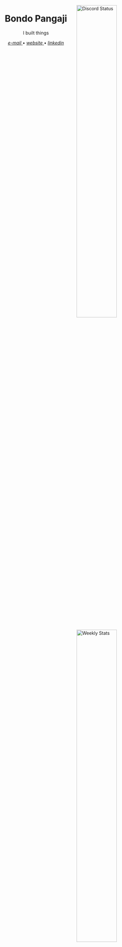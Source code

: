 <a 
   href="https://discord.com/users/624341750840033280" 
   target="_blank"
   />
	<img 
		 width="50%" 
		 align="right" 
		 alt="Discord Status" 
		 src="https://lanyard-profile-readme.vercel.app/api/624341750840033280?bg=060D0D&border_color=1f1f1f&borderRadius=30px&animated=false&hideDiscrim=true&idleMessage=Probably%20doing%20something%20else..."
		 />
</a>

<a 
   href="https://wakatime.com/bondopangaji" 
   target="_blank"
   />
	<img 
		 width="50%" 
		 align="right" 
		 alt="Weekly Stats" 
		 src="https://github-readme-stats.vercel.app/api/wakatime?username=bondopangaji&border_radius=30px&theme=dark&bg_color=060D0D&border_color=060D0D&custom_title=Weekly%20Stats"
		 />
</a>

<h1 align="center">
	Bondo Pangaji
</h1>

<p align="center">
	I built things
</p>

<p align="center">
	<a 
	   href="mailto:bondopangaji@gmail.com"
	   target="_blank" 
	   />
		<em>e-mail</em>
	</a> &bull;
	<a 
	   href="https://bondopangaji.me"
	   target="_blank" 
	   />
		<em>website</em>
	</a> &bull;
	<a 
	   href="https://linkedin.com/in/bondopangaji"
	   target="_blank" 
	  />
		<em>linkedin</em>
	</a>
</p>
